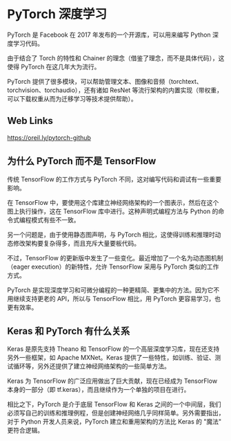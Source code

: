 # PyTorch 深度学习

PyTorch 是 Facebook 在 2017 年发布的一个开源库，可以用来编写 Python 深度学习代码。

由于结合了 Torch 的特性和 Chainer 的理念（借鉴了理念，而不是具体代码），这使得 PyTorch 在这几年大为流行。

PyTorch 提供了很多模块，可以帮助管理文本、图像和音频（torchtext、torchvision、torchaudio），还有诸如 ResNet 等流行架构的内置实现（带权重，可以下载权重从而为迁移学习等技术提供帮助）。

## Web Links

https://oreil.ly/pytorch-github



## 为什么 PyTorch 而不是 TensorFlow

传统 TensorFlow 的工作方式与 PyTorch 不同，这对编写代码和调试有一些重要影响。

在 TensorFlow 中，要使用这个库建立神经网络架构的一个图表示，然后在这个图上执行操作，这在 TensorFlow 库中进行。这种声明式编程方法与 Python 的命令式编程模式有些不一致。

另一个问题是，由于使用静态图声明，与 PyTorch 相比，这使得训练和推理时动态修改架构要复杂得多，而且充斥大量要板代码。

不过，TensorFlow 的更新版中发生了一些变化。最近增加了一个名为动态图机制（eager execution）的新特性，允许 TensorFlow 采用与 PyTorch 类似的工作方式。

PyTorch 是实现深度学习和可微分编程的一种更精简、更集中的方法。因为它不用继续支持更老的 API，所以与 TensorFlow 相比，用 PyTorch 更容易学习，也更有效率。



## Keras 和 PyTorch 有什么关系

Keras 是原先支持 Theano 和 TensorFlow 的一个高层深度学习库，现在还支持另外一些框架，如 Apache MXNet。Keras 提供了一些特性，如训练、验证、测试循环等，另外还提供了建立神经网络架构的一些简单方法。

Keras 为 TensorFlow 的广泛应用做出了巨大贡献，现在已经成为 TensorFlow 本身的一部分（即 tf.keras），而且继续作为一个单独的项目在进行。

相比之下，PyTorch 是介于底层 TensorFlow 和 Keras 之间的一个中间层，我们必须写自己的训练和推理例程，但是创建神经网络几乎同样简单。另外需要指出，对于 Python 开发人员来说，PyTorch 建立和重用架构的方法比 Keras 的 "魔法" 更符合逻辑。



